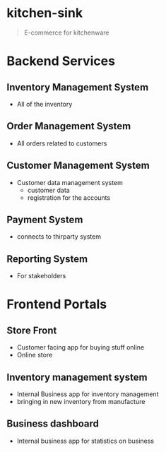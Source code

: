 # kitchen-sink

> E-commerce for kitchenware

# Backend Services

## Inventory Management System

- All of the inventory 

## Order Management System

- All orders related to customers

## Customer Management System

- Customer data management system
  - customer data 
  - registration for the accounts

## Payment System

- connects to thirparty system

## Reporting System

- For stakeholders

# Frontend Portals

## Store Front

- Customer facing app for buying stuff online
- Online store 

## Inventory management system 

- Internal Business app for inventory management
- bringing in new inventory from manufacture

## Business dashboard

- Internal business app for statistics on business

